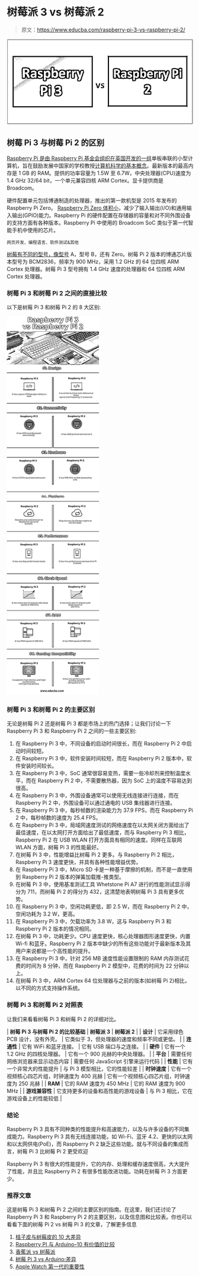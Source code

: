 # 树莓派 3 vs 树莓派 2

> 原文：<https://www.educba.com/raspberry-pi-3-vs-raspberry-pi-2/>

![Raspberry Pi 3 vs Raspberry Pi 2](img/09c7fa2d90d0180717b274b6cce6c8fc.png)



## 树莓 Pi 3 与树莓 Pi 2 的区别

[Raspberry Pi 是由 Raspberry Pi 基金会组织在英国开发的一组](https://www.educba.com/what-is-raspberry-pi/)单板串联的小型计算机，旨在鼓励发展中国家的学校教授[计算机科学的基本概念](https://www.educba.com/career-in-computer-science/)。最新版本的最高内存是 1 GB 的 RAM。提供的功率容量为 1.5W 至 6.7W，中央处理器(CPU)速度为 1.4 GHz 32/64 bit，一个单元兼容四核 ARM Cortex。显卡提供商是 Broadcom。

硬件配置单元包括博通制造的处理器，推出的第一款机型是 2015 年发布的 Raspberry Pi Zero。 [Raspberry Pi Zero 体积小](https://www.educba.com/raspberry-pi-zero-vs-3/)，减少了输入输出(I/O)和通用输入输出(GPIO)能力。Raspberry Pi 的硬件配置在存储器的容量和对不同外围设备的支持方面有各种版本。Raspberry Pi 中使用的 Broadcom SoC 类似于第一代智能手机中使用的芯片。

<small>网页开发、编程语言、软件测试&其他</small>

[树莓有不同的型号，像型号](https://www.educba.com/how-to-install-raspberry-pi/) A，型号 B，还有 Zero。树莓 Pi 2 版本的博通芯片版本型号为 BCM2836，频率为 900 MHz，采用 1.2 GHz 的 64 位四核 ARM Cortex 处理器。树莓 Pi 3 型号拥有 1.4 GHz 速度的处理器和 64 位四核 ARM Cortex 处理器。

### 树莓 Pi 3 和树莓 Pi 2 之间的直接比较

以下是树莓 Pi 3 和树莓 Pi 2 的 8 大区别:

![Raspberry Pi 3 vs Raspberry Pi 2 Infographics](img/b41e97bccfa623fef9b52153851a2402.png)



### 树莓 Pi 3 和树莓 Pi 2 的主要区别

无论是树莓 Pi 2 还是树莓 Pi 3 都是市场上的热门选择；让我们讨论一下 Raspberry Pi 3 和 Raspberry Pi 2 之间的一些主要区别:

1.  在 Raspberry Pi 3 中，不同设备的启动时间很长，而在 Raspberry Pi 2 中启动时间较短。
2.  在 Raspberry Pi 3 中，软件安装时间较短，而在 Raspberry Pi 2 版本中，软件安装时间较长。
3.  在 Raspberry Pi 3 中，SoC 通常很容易变热，需要一些冷却剂来控制温度水平，而在 Raspberry Pi 2 中，不需要散热器，因为 SoC 上的温度不容易达到很高。
4.  在 Raspberry Pi 3 中，外围设备通常可以使用无线连接进行连接，而在 Raspberry Pi 2 中，外围设备可以通过通电的 USB 集线器进行连接。
5.  在 Raspberry Pi 3 中，每秒帧数的渲染能力为 37.9 FPS，而在 Raspberry Pi 2 中，每秒帧数的速度为 25.4 FPS。
6.  在 Raspberry Pi 3 中，局域网速度测试的网络速度在以太网关闭方面给出了最佳速度，在以太网打开方面给出了最低速度，而与 Raspberry Pi 3 相比，Raspberry Pi 2 在 USB WLAN 打开方面具有相同的速度。同样在互联网 WLAN 方面，树莓 Pi 3 的性能最好。
7.  在树莓 Pi 3 中，性能增益比树莓 Pi 2 更多。与 Raspberry Pi 2 相比，Raspberry Pi 3 速度更快，并具有各种性能增益优势。
8.  在 Raspberry Pi 3 中，Micro SD 卡是一种基于摩擦的机制，而不是一直使用到 Raspberry Pi 2 版本的弹簧加载推-推类型。
9.  在树莓 Pi 3 中，使用基准测试工具 Whetstone Pi A7 进行的性能测试显示得分为 711，而树莓 Pi 2 的得分为 432，这清楚地表明树莓 Pi 3 具有更多优势。
10.  在 Raspberry Pi 3 中，空闲功耗更低，即 2.5 W，而在 Raspberry Pi 2 中，空闲功耗为 3.2 W，更高。
11.  在 Raspberry Pi 3 中，欠载功率为 3.8 W，这与 Raspberry Pi 3 和 Raspberry Pi 2 版本的情况相同。
12.  在树莓 Pi 3 中，功耗更少。CPU 速度更快，核心处理器图形速度更快，内置 Wi-fi 和蓝牙。Raspberry Pi 2 版本中缺少的所有这些功能对于最新版本及其用户来说都是一个高性能的提升。
13.  在 Raspberry Pi 3 中，针对 256 MB 速度性能设置限制的 RAM 内存测试花费的时间为 8 分钟，而在 Raspberry Pi 2 模型中，花费的时间为 22 分钟以上。
14.  在树莓 Pi 3 中，ARM Cortex 64 位处理器与之前的版本(如树莓 Pi 2)相比，以不同的方式支持操作系统。

### 树莓 Pi 3 和树莓 Pi 2 对照表

让我们来看看树莓 Pi 3 和树莓 Pi 2 的详细对比。

| **树莓 Pi 3 与树莓 Pi 2 的比较基础** | **树莓派 3** | **树莓派 2** |
| **设计** | 它采用绿色 PCB 设计，没有外壳。 | 它类似于 3，但处理器的速度和频率不同或更低。 |
| **连通性** | 它有 WiFi 和蓝牙连接。 | 它有 USB 端口与之连接。 |
| **硬件** | 它有一个 1.2 GHz 的四核处理器。 | 它有一个 900 兆赫的中央处理器。 |
| **平台** | 需要任何网络浏览器来显示动态内容 | 需要任何 JavaScript 引擎来运行代码 |
| **性能** | 它有一个非常大的性能提升 | 与 Pi 3 模型相比，它的性能较差 |
| **时钟速度** | 它有一个视频核心四芯片组，时钟速度为 400 兆赫 | 它有一个视频核心四芯片组，时钟速度为 250 兆赫 |
| **RAM** | 它的 RAM 速度为 450 MHz | 它的 RAM 速度为 900 MHz |
| **游戏兼容性** | 它支持更多的设备和高性能的游戏设备 | 与 Pi 3 相比，它在游戏设备上的性能较低 |

### 结论

Raspberry Pi 3 具有不同种类的性能提升和高速能力，以及与许多设备的不同集成能力。Raspberry Pi 3 具有无线连接功能，如 Wi-Fi、蓝牙 4.2、更快的以太网和以太网供电(PoE)，而 Raspberry Pi 2 缺乏这些功能。就与不同设备的集成而言，树莓 Pi 3 比树莓 Pi 2 更受欢迎

Raspberry Pi 3 有很大的性能提升，它的内存、处理和缓存速度很高，大大提升了性能，并且比 Raspberry Pi 2 有很多性能改进功能。功耗在树莓 Pi 3 方面更少。

### 推荐文章

这是树莓 Pi 3 和树莓 Pi 2 之间的主要区别的指南。在这里，我们还讨论了 Raspberry Pi 3 和 Raspberry Pi 2 的主要区别，以及信息图和比较表。你也可以看看下面的树莓 Pi 2 vs 树莓 Pi 3 的文章，了解更多信息

1.  [桔子皮与树莓皮的 10 大差异](https://www.educba.com/raspberry-pi-vs-orange-pi/)
2.  [Raspberry PI 与 Arduino–10 有价值的比较](https://www.educba.com/raspberry-pi-vs-arduino/)
3.  [香蕉派 vs 树莓派](https://www.educba.com/raspberry-pi-vs-banana-pi/)
4.  [树莓 Pi 3 vs Arduino:差异](https://www.educba.com/raspberry-pi-3-vs-arduino/)
5.  [Apple Watch 第一代的重要性](https://www.educba.com/apple-watch-first-generation/)





